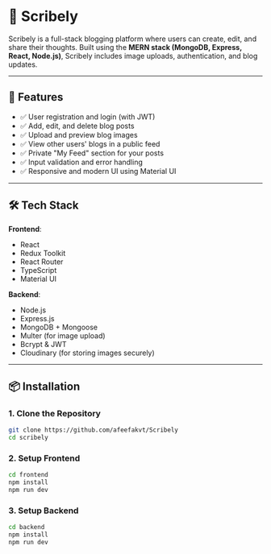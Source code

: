 # 📝 Scribely

Scribely is a full-stack blogging platform where users can create, edit, and share their thoughts. Built using the **MERN stack (MongoDB, Express, React, Node.js)**, Scribely includes image uploads, authentication, and  blog updates.

---

## 🚀 Features

- ✅ User registration and login (with JWT)
- ✅ Add, edit, and delete blog posts
- ✅ Upload and preview blog images
- ✅ View other users' blogs in a public feed
- ✅ Private "My Feed" section for your posts
- ✅ Input validation and error handling
- ✅ Responsive and modern UI using Material UI

---

## 🛠 Tech Stack

**Frontend**:
- React
- Redux Toolkit
- React Router
- TypeScript
- Material UI

**Backend**:
- Node.js
- Express.js
- MongoDB + Mongoose
- Multer  (for image upload)
- Bcrypt & JWT
- Cloudinary (for storing images securely)

---

## 📦 Installation

### 1. Clone the Repository

```bash
git clone https://github.com/afeefakvt/Scribely
cd scribely
```
### 2. Setup Frontend

```bash
cd frontend
npm install
npm run dev
```
### 3. Setup Backend

```bash
cd backend
npm install
npm run dev
```





